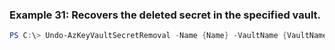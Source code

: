 
### Example 31: Recovers the deleted secret in the specified vault.
```powershell
PS C:\> Undo-AzKeyVaultSecretRemoval -Name {Name} -VaultName {VaultName}


